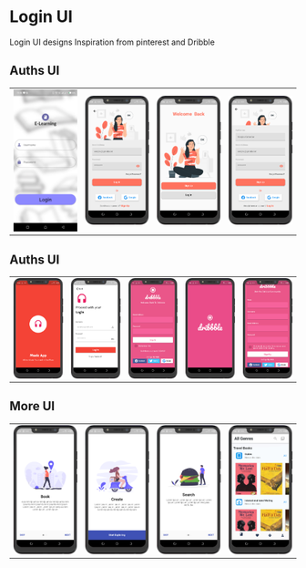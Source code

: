 # Login UI

Login UI designs Inspiration from pinterest and Dribble

## Auths UI

<div style="text-align: center">
<table>
<tr>
<td style="text-align: center">
    <img src="screenshots/login.png" width="200"/>
</td>
<td style="text-align: center">
<img src="screenshots/signin_page.png" width="200"/>
</td>
<td style="text-align: center">
    <img src="screenshots/splash_page.png" width="200"/>
</td>
  <td style="text-align: center">
<img src="screenshots/signup_page.png" width="200"/>
</td>
</tr>
</table>
</div>

<!-- <div style="text-align: center">
<table>
<tr>
<td style="text-align: center">
<img src="screenshots/signin_page.png" width="200"/>
</td>
<td style="text-align: center">
    <img src="screenshots/splash_page.png" width="400"/>
</td>
  <td style="text-align: center">
<img src="screenshots/signup_page.png" width="200"/>
</td>
</tr>
</table>
</div> -->

## Auths UI

<div style="text-align: center">
<table>
<tr>
<td style="text-align: center">
    <img src="screenshots/splash3_page.png" width="200"/>
</td>
  <td style="text-align: center">
<img src="screenshots/signin3_page.png" width="200"/>
</td>
<td style="text-align: center">
<img src="screenshots/login4_page.png" width="200"/>
</td>
<td style="text-align: center">
    <img src="screenshots/spalsh4_page.png" width="200"/>
</td>
  <td style="text-align: center">
<img src="screenshots/signup_page4.png" width="200"/>
</td>
</tr>
</table>
</div>

## More UI

<div style="text-align: center">
<table>
<tr>
<td style="text-align: center">
<img src="screenshots/onboard1.png" width="200"/>
</td>
<td style="text-align: center">
    <img src="screenshots/onboard3.png" width="200"/>
</td>
  <td style="text-align: center">
<img src="screenshots/onboard2.png" width="200"/>
</td>
</td>
<td style="text-align: center">
    <img src="screenshots/book.png" width="200"/>
</td>
<!--   <td style="text-align: center">
<img src="screenshots/book_details.png" width="200"/>
</td> -->
</tr>
</table>
</div>
